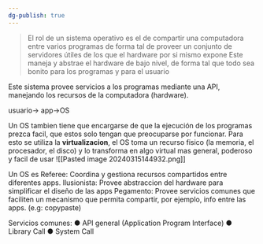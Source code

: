 ```yaml
---
dg-publish: true
---
```

> El rol de un sistema operativo es el de compartir una computadora entre varios programas de forma tal de proveer un conjunto de servidores útiles de los que el hardware por si mismo expone
> Este maneja y abstrae el hardware de bajo nivel, de forma tal que todo sea bonito para los programas y para el usuario

Este sistema provee servicios a los programas mediante una API, manejando los recursos de la computadora (hardware).

usuario-> app->OS

Un OS tambien tiene que encargarse de que la ejecución de los programas prezca facil, que estos solo tengan que preocuparse por funcionar. Para esto se utiliza la __virtualizacion__, el OS toma un recurso fisico (la memoria, el procesador, el disco) y lo transforma en algo virtual mas general, poderoso y facil de usar
![[Pasted image 20240315144932.png]]

Un OS es
Referee: Coordina y gestiona recursos compartidos entre diferentes apps.
Ilusionista: Provee abstraccion del hardware para simplificar el diseño de las apps
Pegamento: Provee servicios comunes que faciliten un mecanismo que permita compartir, por ejemplo, info entre las apps. (e.g: copypaste)


Servicios comunes: 
● API general (Application Program Interface)
● Library Call
● System Call